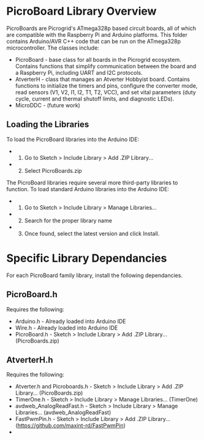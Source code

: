 # PicroBoard Library Overview

PicroBoards are Picrogrid's ATmega328p based circuit boards, all of which are compatible with the Raspberry Pi and Arduino platforms. This folder contains Arduino/AVR C++ code that can be run on the ATmega328p microcontroller. The classes include:
- PicroBoard - base class for all boards in the Picrogrid ecosystem. Contains functions that simplify communication between the board and a Raspberry Pi, including UART and I2C protocols.
- AtverterH - class that manages an Atverter Hobbyist board. Contains functions to initialize the timers and pins,  configure the converter mode, read sensors (V1, V2, I1, I2, T1, T2, VCC), and set vital parameters (duty cycle, current and thermal shutoff limits, and diagnostic LEDs).
- MicroDDC - (future work)

## Loading the Libraries

To load the PicroBoard libraries into the Arduino IDE:
- 1. Go to Sketch > Include Library > Add .ZIP Library...
- 2. Select PicroBoards.zip

The PicroBoard libraries require several more third-party libraries to function. To load standard Arduino libraries into the Arduino IDE:

- 1. Go to Sketch > Include Library > Manage Libraries...
- 2. Search for the proper library name
- 3. Once found, select the latest version and click Install. 

# Specific Library Dependancies

For each PicroBoard family library, install the following dependancies.

## PicroBoard.h

Requires the following:
- Arduino.h - Already loaded into Arduino IDE
- Wire.h - Already loaded into Arduino IDE
- PicroBoard.h - Sketch > Include Library > Add .ZIP Library... (PicroBoards.zip)

## AtverterH.h

Requires the following:
- Atverter.h and Picroboards.h - Sketch > Include Library > Add .ZIP Library... (PicroBoards.zip)
- TimerOne.h - Sketch > Include Library > Manage Libraries... (TimerOne)
- avdweb_AnalogReadFast.h - Sketch > Include Library > Manage Libraries... (avdweb_AnalogReadFast)
- FastPwmPin.h - Sketch > Include Library > Add .ZIP Library... (https://github.com/maxint-rd/FastPwmPin)
- 






